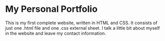 # My Personal Portfolio

This is my first complete website, written in HTML and CSS. It consists of just one .html file and one .css external sheet. I talk a little bit about myself in the website and leave my contact information.
